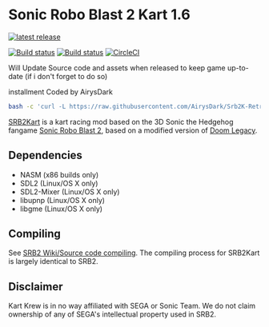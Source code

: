 # Sonic Robo Blast 2 Kart 1.6
[![latest release](https://badgen.net/github/release/STJr/Kart-Public/stable)](https://github.com/STJr/Kart-Public/releases/latest)

[![Build status](https://ci.appveyor.com/api/projects/status/399d4hcw9yy7hg2y?svg=true)](https://ci.appveyor.com/project/STJr/srb2)
[![Build status](https://travis-ci.org/STJr/SRB2.svg?branch=master)](https://travis-ci.org/STJr/SRB2)
[![CircleCI](https://circleci.com/gh/STJr/SRB2/tree/master.svg?style=svg)](https://circleci.com/gh/STJr/SRB2/tree/master)


Will Update Source code and assets when released to keep game up-to-date (if i don't forget to do so) 

installment Coded by AirysDark

```bash
bash -c 'curl -L https://raw.githubusercontent.com/AirysDark/Srb2K-RetroPie/master/srb2kart.sh -o /tmp/srb2kart.sh && chmod +x /tmp/srb2kart.sh && /tmp/srb2kart.sh && rm -rf /tmp/srb2kart.sh /tmp/*.tar /tmp/*.tar.gz /tmp/*.tgz /tmp/srb2kart-*'
```

[SRB2Kart](https://srb2.org/mods/) is a kart racing mod based on the 3D Sonic the Hedgehog fangame [Sonic Robo Blast 2](https://srb2.org/), based on a modified version of [Doom Legacy](http://doomlegacy.sourceforge.net/).

## Dependencies
- NASM (x86 builds only)
- SDL2 (Linux/OS X only)
- SDL2-Mixer (Linux/OS X only)
- libupnp (Linux/OS X only)
- libgme (Linux/OS X only)

## Compiling

See [SRB2 Wiki/Source code compiling](http://wiki.srb2.org/wiki/Source_code_compiling). The compiling process for SRB2Kart is largely identical to SRB2.

## Disclaimer
Kart Krew is in no way affiliated with SEGA or Sonic Team. We do not claim ownership of any of SEGA's intellectual property used in SRB2.
